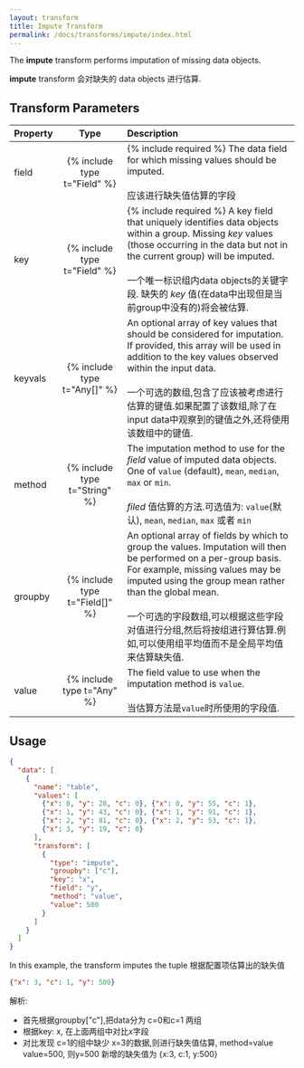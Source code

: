 ```yaml
---
layout: transform
title: Impute Transform
permalink: /docs/transforms/impute/index.html
---
```


The **impute** transform performs imputation of missing data objects.

**impute** transform 会对缺失的 data objects 进行估算.

## Transform Parameters

| Property            | Type                           | Description   |
| :------------------ | :----------------------------: | :------------ |
| field               | {% include type t="Field" %}   | {% include required %} The data field for which missing values should be imputed.<br><br>应该进行缺失值估算的字段|
| key                 | {% include type t="Field" %}   | {% include required %} A key field that uniquely identifies data objects within a group. Missing _key_ values (those occurring in the data but not in the current group) will be imputed.<br><br>一个唯一标识组内data objects的关键字段. 缺失的 _key_ 值(在data中出现但是当前group中没有的)将会被估算.|
| keyvals             | {% include type t="Any[]" %}   | An optional array of key values that should be considered for imputation. If provided, this array will be used in addition to the key values observed within the input data.<br><br>一个可选的数组,包含了应该被考虑进行估算的键值.如果配置了该数组,除了在input data中观察到的键值之外,还将使用该数组中的键值.|
| method              | {% include type t="String" %}  | The imputation method to use for the _field_ value of imputed data objects. One of `value` (default), `mean`, `median`, `max` or `min`.<br><br> _filed_ 值估算的方法.可选值为: `value`(默认), `mean`, `median`, `max` 或者 `min`|
| groupby             | {% include type t="Field[]" %} | An optional array of fields by which to group the values. Imputation will then be performed on a per-group basis. For example, missing values may be imputed using the group mean rather than the global mean.<br><br>一个可选的字段数组,可以根据这些字段对值进行分组,然后将按组进行算估算.例如,可以使用组平均值而不是全局平均值来估算缺失值.|
| value               | {% include type t="Any" %}     | The field value to use when the imputation method is `value`.<br><br>当估算方法是`value`时所使用的字段值.|

## Usage

```json
{
  "data": [
    {
      "name": "table",
      "values": [
        {"x": 0, "y": 28, "c": 0}, {"x": 0, "y": 55, "c": 1},
        {"x": 1, "y": 43, "c": 0}, {"x": 1, "y": 91, "c": 1},
        {"x": 2, "y": 81, "c": 0}, {"x": 2, "y": 53, "c": 1},
        {"x": 3, "y": 19, "c": 0}
      ],
      "transform": [
        {
          "type": "impute",
          "groupby": ["c"],
          "key": "x",
          "field": "y",
          "method": "value",
          "value": 500
        }
      ]
    }
  ]
}
```

In this example, the transform imputes the tuple
根据配置项估算出的缺失值

```json
{"x": 3, "c": 1, "y": 500}
```

解析:
- 首先根据groupby["c"],把data分为 c=0和c=1 两组
- 根据key: x, 在上面两组中对比x字段
- 对比发现 c=1的组中缺少 x=3的数据,则进行缺失值估算,
method=value value=500, 则y=500
新增的缺失值为 {x:3, c:1, y:500} 

